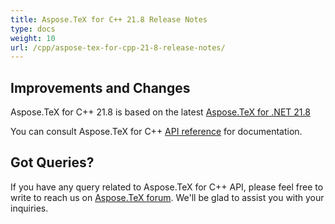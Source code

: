 ```yaml
---
title: Aspose.TeX for C++ 21.8 Release Notes
type: docs
weight: 10
url: /cpp/aspose-tex-for-cpp-21-8-release-notes/
---
```


## Improvements and Changes

Aspose.TeX for  C++ 21.8 is based on the latest [Aspose.TeX for .NET 21.8](/tex/net/aspose-tex-for-net-21-8-release-notes/)

You can consult Aspose.TeX for C++ [API reference](https://apireference.aspose.com/cpp/tex/) for documentation.
 
## Got Queries?
If you have any query related to Aspose.TeX for C++ API, please feel free to write to reach us on [Aspose.TeX forum](https://forum.aspose.com/c/tex/). We'll be glad to assist you with your inquiries.
